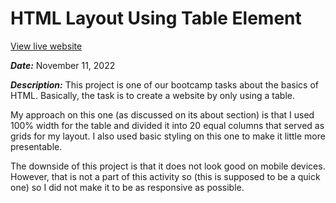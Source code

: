# HTML Layout Using Table Element

[View live website](https://quendp.github.io/table-layout/)

**_Date:_** November 11, 2022

**_Description:_** This project is one of our bootcamp tasks about the basics of HTML. Basically, the task is to create a website by only using a table. 

My approach on this one (as discussed on its about section) is that I used 100% width for the table and divided it into 20 equal columns that served as grids for my layout. I also used basic styling on this one to make it little more presentable.

The downside of this project is that it does not look good on mobile devices. However, that is not a part of this activity so (this is supposed to be a quick one) so I did not make it to be as responsive as possible.
